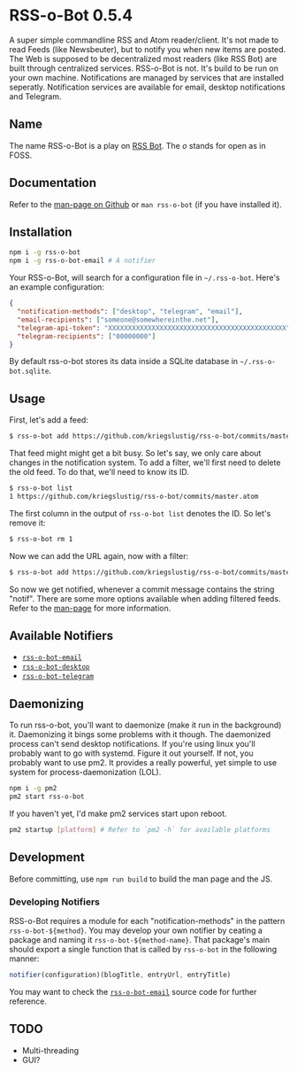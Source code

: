 # RSS-o-Bot 0.5.4

A super simple commandline RSS and Atom reader/client. It's not made to read Feeds (like Newsbeuter), but to notify you when new items are posted. The Web is supposed to be decentralized most readers (like RSS Bot) are built through centralized services. RSS-o-Bot is not. It's build to be run on your own machine. Notifications are managed by services that are installed seperatly. Notification services are available for email, desktop notifications and Telegram.

## Name

The name RSS-o-Bot is a play on [RSS Bot](https://itunes.apple.com/us/app/rss-bot-news-notifier/id605732865?mt=12&ign-mpt=uo%3D4). The _o_ stands for open as in FOSS.

## Documentation

Refer to the [man-page on Github](https://github.com/Kriegslustig/rss-o-bot/blob/master/src/man/man.md) or `man rss-o-bot` (if you have installed it).

## Installation

```bash
npm i -g rss-o-bot
npm i -g rss-o-bot-email # A notifier
```

Your RSS-o-Bot, will search for a configuration file in `~/.rss-o-bot`. Here's an example configuration:

```json
{
  "notification-methods": ["desktop", "telegram", "email"],
  "email-recipients": ["someone@somewhereinthe.net"],
  "telegram-api-token": "XXXXXXXXXXXXXXXXXXXXXXXXXXXXXXXXXXXXXXXXXXXXX",
  "telegram-recipients": ["00000000"]
}
```

By default rss-o-bot stores its data inside a SQLite database in `~/.rss-o-bot.sqlite`.

## Usage

First, let's add a feed:

```bash
$ rss-o-bot add https://github.com/kriegslustig/rss-o-bot/commits/master.atom
```

That feed might might get a bit busy. So let's say, we only care about changes in the notification system. To add a filter, we'll first need to delete the old feed. To do that, we'll need to know its ID.

```bash
$ rss-o-bot list
1 https://github.com/kriegslustig/rss-o-bot/commits/master.atom
```

The first column in the output of `rss-o-bot list` denotes the ID. So let's remove it:

```bash
$ rss-o-bot rm 1
```

Now we can add the URL again, now with a filter:

```bash
$ rss-o-bot add https://github.com/kriegslustig/rss-o-bot/commits/master.atom "notif"
```

So now we get notified, whenever a commit message contains the string "notif". There are some more options available when adding filtered feeds. Refer to the [man-page](https://github.com/Kriegslustig/rss-o-bot/blob/master/src/man/man.md) for more information.

## Available Notifiers

* [`rss-o-bot-email`](https://github.com/kriegslustig/rss-o-bot-email)
* [`rss-o-bot-desktop`](https://github.com/kriegslustig/rss-o-bot-desktop)
* [`rss-o-bot-telegram`](https://github.com/kriegslustig/rss-o-bot-telegram)

## Daemonizing

To run rss-o-bot, you'll want to daemonize (make it run in the background) it. Daemonizing it bings some problems with it though. The daemonized process can't send desktop notifications. If you're using linux you'll probably want to go with systemd. Figure it out yourself. If not, you probably want to use pm2. It provides a really powerful, yet simple to use system for process-daemonization (LOL).

```bash
npm i -g pm2
pm2 start rss-o-bot
```

If you haven't yet, I'd make pm2 services start upon reboot.

```bash
pm2 startup [platform] # Refer to `pm2 -h` for available platforms
```

## Development

Before committing, use `npm run build` to build the man page and the JS.

### Developing Notifiers

RSS-o-Bot requires a module for each "notification-methods" in the pattern `rss-o-bot-${method}`. You may develop your own notifier by ceating a package and naming it `rss-o-bot-${method-name}`. That package's main should export a single function that is called by `rss-o-bot` in the following manner:

```js
notifier(configuration)(blogTitle, entryUrl, entryTitle)
```

You may want to check the [`rss-o-bot-email`](https://github.com/kriegslustig/rss-o-bot-email) source code for further reference.

## TODO

* Multi-threading
* GUI?

